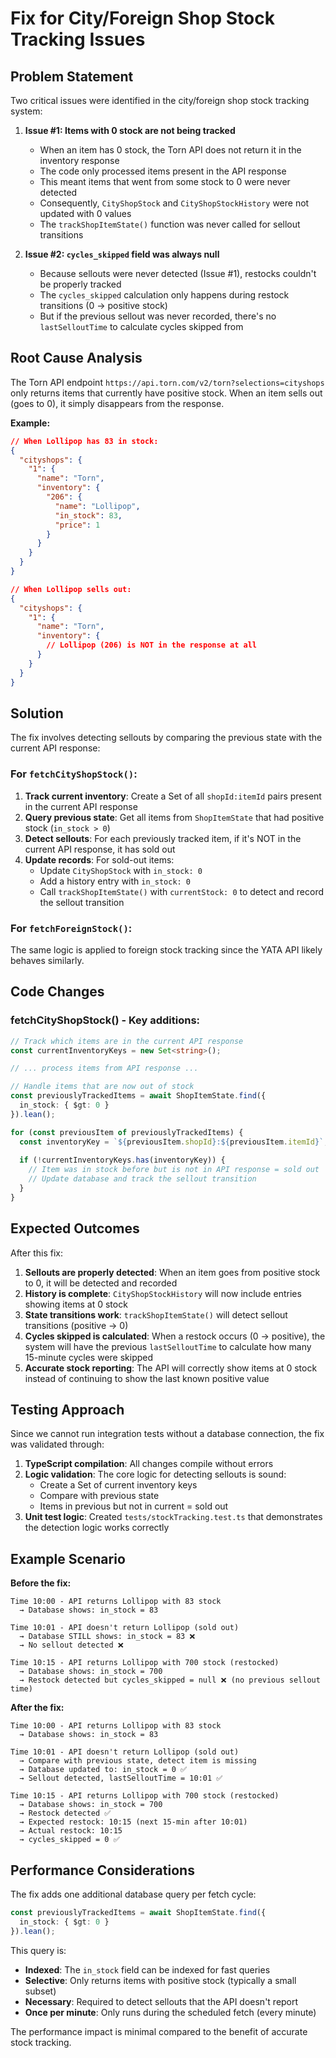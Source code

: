 # Fix for City/Foreign Shop Stock Tracking Issues

## Problem Statement

Two critical issues were identified in the city/foreign shop stock tracking system:

1. **Issue #1: Items with 0 stock are not being tracked**
   - When an item has 0 stock, the Torn API does not return it in the inventory response
   - The code only processed items present in the API response
   - This meant items that went from some stock to 0 were never detected
   - Consequently, `CityShopStock` and `CityShopStockHistory` were not updated with 0 values
   - The `trackShopItemState()` function was never called for sellout transitions

2. **Issue #2: `cycles_skipped` field was always null**
   - Because sellouts were never detected (Issue #1), restocks couldn't be properly tracked
   - The `cycles_skipped` calculation only happens during restock transitions (0 → positive stock)
   - But if the previous sellout was never recorded, there's no `lastSelloutTime` to calculate cycles skipped from

## Root Cause Analysis

The Torn API endpoint `https://api.torn.com/v2/torn?selections=cityshops` only returns items that currently have positive stock. When an item sells out (goes to 0), it simply disappears from the response.

**Example:**
```json
// When Lollipop has 83 in stock:
{
  "cityshops": {
    "1": {
      "name": "Torn",
      "inventory": {
        "206": {
          "name": "Lollipop",
          "in_stock": 83,
          "price": 1
        }
      }
    }
  }
}

// When Lollipop sells out:
{
  "cityshops": {
    "1": {
      "name": "Torn",
      "inventory": {
        // Lollipop (206) is NOT in the response at all
      }
    }
  }
}
```

## Solution

The fix involves detecting sellouts by comparing the previous state with the current API response:

### For `fetchCityShopStock()`:

1. **Track current inventory**: Create a Set of all `shopId:itemId` pairs present in the current API response
2. **Query previous state**: Get all items from `ShopItemState` that had positive stock (`in_stock > 0`)
3. **Detect sellouts**: For each previously tracked item, if it's NOT in the current API response, it has sold out
4. **Update records**: For sold-out items:
   - Update `CityShopStock` with `in_stock: 0`
   - Add a history entry with `in_stock: 0`
   - Call `trackShopItemState()` with `currentStock: 0` to detect and record the sellout transition

### For `fetchForeignStock()`:

The same logic is applied to foreign stock tracking since the YATA API likely behaves similarly.

## Code Changes

### fetchCityShopStock() - Key additions:

```typescript
// Track which items are in the current API response
const currentInventoryKeys = new Set<string>();

// ... process items from API response ...

// Handle items that are now out of stock
const previouslyTrackedItems = await ShopItemState.find({
  in_stock: { $gt: 0 }
}).lean();

for (const previousItem of previouslyTrackedItems) {
  const inventoryKey = `${previousItem.shopId}:${previousItem.itemId}`;
  
  if (!currentInventoryKeys.has(inventoryKey)) {
    // Item was in stock before but is not in API response = sold out
    // Update database and track the sellout transition
  }
}
```

## Expected Outcomes

After this fix:

1. **Sellouts are properly detected**: When an item goes from positive stock to 0, it will be detected and recorded
2. **History is complete**: `CityShopStockHistory` will now include entries showing items at 0 stock
3. **State transitions work**: `trackShopItemState()` will detect sellout transitions (positive → 0)
4. **Cycles skipped is calculated**: When a restock occurs (0 → positive), the system will have the previous `lastSelloutTime` to calculate how many 15-minute cycles were skipped
5. **Accurate stock reporting**: The API will correctly show items at 0 stock instead of continuing to show the last known positive value

## Testing Approach

Since we cannot run integration tests without a database connection, the fix was validated through:

1. **TypeScript compilation**: All changes compile without errors
2. **Logic validation**: The core logic for detecting sellouts is sound:
   - Create a Set of current inventory keys
   - Compare with previous state
   - Items in previous but not in current = sold out
3. **Unit test logic**: Created `tests/stockTracking.test.ts` that demonstrates the detection logic works correctly

## Example Scenario

**Before the fix:**
```
Time 10:00 - API returns Lollipop with 83 stock
  → Database shows: in_stock = 83
  
Time 10:01 - API doesn't return Lollipop (sold out)
  → Database STILL shows: in_stock = 83 ❌
  → No sellout detected ❌
  
Time 10:15 - API returns Lollipop with 700 stock (restocked)
  → Database shows: in_stock = 700
  → Restock detected but cycles_skipped = null ❌ (no previous sellout time)
```

**After the fix:**
```
Time 10:00 - API returns Lollipop with 83 stock
  → Database shows: in_stock = 83
  
Time 10:01 - API doesn't return Lollipop (sold out)
  → Compare with previous state, detect item is missing
  → Database updated to: in_stock = 0 ✅
  → Sellout detected, lastSelloutTime = 10:01 ✅
  
Time 10:15 - API returns Lollipop with 700 stock (restocked)
  → Database shows: in_stock = 700
  → Restock detected ✅
  → Expected restock: 10:15 (next 15-min after 10:01)
  → Actual restock: 10:15
  → cycles_skipped = 0 ✅
```

## Performance Considerations

The fix adds one additional database query per fetch cycle:
```typescript
const previouslyTrackedItems = await ShopItemState.find({
  in_stock: { $gt: 0 }
}).lean();
```

This query is:
- **Indexed**: The `in_stock` field can be indexed for fast queries
- **Selective**: Only returns items with positive stock (typically a small subset)
- **Necessary**: Required to detect sellouts that the API doesn't report
- **Once per minute**: Only runs during the scheduled fetch (every minute)

The performance impact is minimal compared to the benefit of accurate stock tracking.
